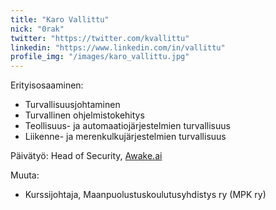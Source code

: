 ```yaml
---
title: "Karo Vallittu"
nick: "0rak"
twitter: "https://twitter.com/kvallittu"
linkedin: "https://www.linkedin.com/in/vallittu"
profile_img: "/images/karo_vallittu.jpg"
---
```


Erityisosaaminen:
* Turvallisuusjohtaminen
* Turvallinen ohjelmistokehitys
* Teollisuus- ja automaatiojärjestelmien turvallisuus
* Liikenne- ja merenkulkujärjestelmien turvallisuus

Päivätyö: Head of Security, [Awake.ai](https://www.awake.ai)

Muuta:
* Kurssijohtaja, Maanpuolustuskoulutusyhdistys ry (MPK ry)
